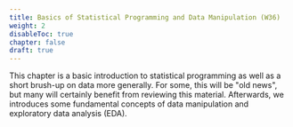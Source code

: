 ```yaml
---
title: Basics of Statistical Programming and Data Manipulation (W36)
weight: 2
disableToc: true
chapter: false
draft: true
---
```


This chapter is a basic introduction to statistical programming as well as a short brush-up on data more generally. For some, this will be "old news", but many will certainly benefit from reviewing this material. Afterwards, we introduces some fundamental concepts of data manipulation and exploratory data analysis (EDA).
